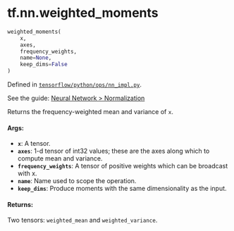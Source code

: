 <div itemscope itemtype="http://developers.google.com/ReferenceObject">
<meta itemprop="name" content="tf.nn.weighted_moments" />
</div>

# tf.nn.weighted_moments

``` python
weighted_moments(
    x,
    axes,
    frequency_weights,
    name=None,
    keep_dims=False
)
```



Defined in [`tensorflow/python/ops/nn_impl.py`](https://www.tensorflow.org/code/tensorflow/python/ops/nn_impl.py).

See the guide: [Neural Network > Normalization](../../../../api_guides/python/nn.md#Normalization)

Returns the frequency-weighted mean and variance of `x`.

#### Args:

* <b>`x`</b>: A tensor.
* <b>`axes`</b>: 1-d tensor of int32 values; these are the axes along which
    to compute mean and variance.
* <b>`frequency_weights`</b>: A tensor of positive weights which can be
    broadcast with x.
* <b>`name`</b>: Name used to scope the operation.
* <b>`keep_dims`</b>: Produce moments with the same dimensionality as the input.


#### Returns:

Two tensors: `weighted_mean` and `weighted_variance`.